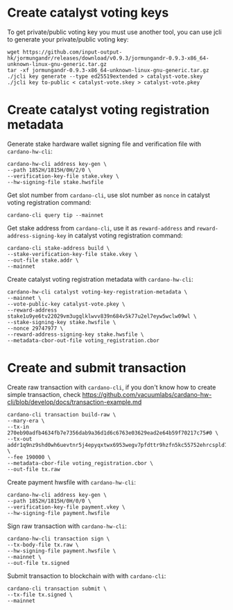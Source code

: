 # Create catalyst voting keys
To get private/public voting key you must use another tool, you can use jcli to generate your private/public voting key:
```
wget https://github.com/input-output-hk/jormungandr/releases/download/v0.9.3/jormungandr-0.9.3-x86_64-unknown-linux-gnu-generic.tar.gz
tar -xf jormungandr-0.9.3-x86_64-unknown-linux-gnu-generic.tar.gz
./jcli key generate --type ed25519extended > catalyst-vote.skey
./jcli key to-public < catalyst-vote.skey > catalyst-vote.pkey
```

# Create catalyst voting registration metadata
Generate stake hardware wallet signing file and verification file with `cardano-hw-cli`:
```
cardano-hw-cli address key-gen \
--path 1852H/1815H/0H/2/0 \
--verification-key-file stake.vkey \
--hw-signing-file stake.hwsfile
```

Get slot number from `cardano-cli`, use slot number as `nonce` in catalyst voting registration command:
```
cardano-cli query tip --mainnet
```

Get stake address from `cardano-cli`, use it as `reward-address` and `reward-address-signing-key` in catalyst voting registration command:
```
cardano-cli stake-address build \
--stake-verification-key-file stake.vkey \
--out-file stake.addr \
--mainnet
```

Create catalyst voting registration metadata with `cardano-hw-cli`:
```
cardano-hw-cli catalyst voting-key-registration-metadata \
--mainnet \
--vote-public-key catalyst-vote.pkey \
--reward-address stake1u9ye6tv22029vm3ugqlklwvv839n684v5k77u2el7eyw5wclw09wl \
--stake-signing-key stake.hwsfile \
--nonce 29747977 \
--reward-address-signing-key stake.hwsfile \
--metadata-cbor-out-file voting_registration.cbor
```

# Create and submit transaction
Create raw transaction with `cardano-cli`, if you don't know how to create simple transaction, check https://github.com/vacuumlabs/cardano-hw-cli/blob/develop/docs/transaction-example.md
```
cardano-cli transaction build-raw \
--mary-era \
--tx-in 270eb90adfb4634fb7e7356dab9a36d1d6c6763e03629ead2e64b59f70217c75#0 \
--tx-out addr1q9nz9shd0wh6uevtnr5j4epyqxtwx6953wegv7pfdttr9hzfn5kc55752ehrcspld7ucc0zt8502efdaac4nlajgagasayc3u9+1810000 \
--fee 190000 \
--metadata-cbor-file voting_registration.cbor \
--out-file tx.raw
```

Create payment hwsfile with `cardano-hw-cli`:
```
cardano-hw-cli address key-gen \
--path 1852H/1815H/0H/0/0 \
--verification-key-file payment.vkey \
--hw-signing-file payment.hwsfile
```

Sign raw transaction with `cardano-hw-cli`:
```
cardano-hw-cli transaction sign \
--tx-body-file tx.raw \
--hw-signing-file payment.hwsfile \
--mainnet \
--out-file tx.signed
```

Submit transaction to blockchain with with `cardano-cli`:
```
cardano-cli transaction submit \
--tx-file tx.signed \
--mainnet
```